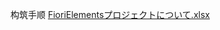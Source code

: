 构筑手顺
[FioriElementsプロジェクトについて.xlsx](https://github.com/Samuelllyzh/listreport_demo/files/14121353/FioriElements.xlsx)
